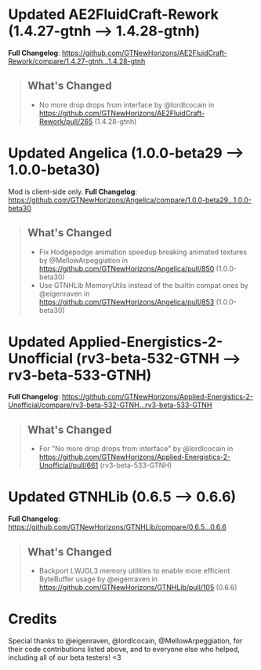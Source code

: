 # Updated AE2FluidCraft-Rework (1.4.27-gtnh -->  1.4.28-gtnh)
**Full Changelog**: https://github.com/GTNewHorizons/AE2FluidCraft-Rework/compare/1.4.27-gtnh...1.4.28-gtnh
>## What's Changed
> * No more drop drops from interface by @lordIcocain in https://github.com/GTNewHorizons/AE2FluidCraft-Rework/pull/265 (1.4.28-gtnh)
>

# Updated Angelica (1.0.0-beta29 -->  1.0.0-beta30)
Mod is client-side only.
**Full Changelog**: https://github.com/GTNewHorizons/Angelica/compare/1.0.0-beta29...1.0.0-beta30
>## What's Changed
> * Fix Hodgepodge animation speedup breaking animated textures by @MellowArpeggiation in https://github.com/GTNewHorizons/Angelica/pull/850 (1.0.0-beta30)
> * Use GTNHLib MemoryUtils instead of the builtin compat ones by @eigenraven in https://github.com/GTNewHorizons/Angelica/pull/853 (1.0.0-beta30)
>

# Updated Applied-Energistics-2-Unofficial (rv3-beta-532-GTNH -->  rv3-beta-533-GTNH)
**Full Changelog**: https://github.com/GTNewHorizons/Applied-Energistics-2-Unofficial/compare/rv3-beta-532-GTNH...rv3-beta-533-GTNH
>## What's Changed
> * For "No more drop drops from interface" by @lordIcocain in https://github.com/GTNewHorizons/Applied-Energistics-2-Unofficial/pull/661 (rv3-beta-533-GTNH)
>

# Updated GTNHLib (0.6.5 -->  0.6.6)
**Full Changelog**: https://github.com/GTNewHorizons/GTNHLib/compare/0.6.5...0.6.6
>## What's Changed
> * Backport LWJGL3 memory utilities to enable more efficient ByteBuffer usage by @eigenraven in https://github.com/GTNewHorizons/GTNHLib/pull/105 (0.6.6)
>

# Credits
Special thanks to @eigenraven, @lordIcocain, @MellowArpeggiation, for their code contributions listed above, and to everyone else who helped, including all of our beta testers! <3